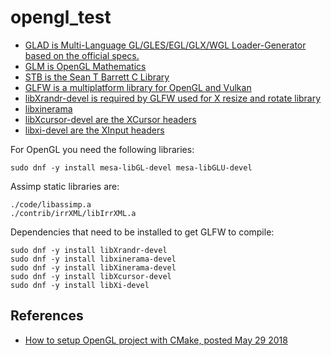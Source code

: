 # opengl_test

* [GLAD is Multi-Language GL/GLES/EGL/GLX/WGL Loader-Generator based on the official specs.](https://glad.dav1d.de/)
* [GLM is OpenGL Mathematics](https://glm.g-truc.net/0.9.9/index.html)
* [STB is the Sean T Barrett C Library](https://github.com/nothings/stb)
* [GLFW is a multiplatform library for OpenGL and Vulkan](https://www.glfw.org/)
* [libXrandr-devel is required by GLFW used for X resize and rotate library](https://www.x.org/wiki/libraries/libxrandr/)
* [libxinerama]()
* [libXcursor-devel are the XCursor headers]()
* [libxi-devel are the XInput headers]()

For OpenGL you need the following libraries:
```
sudo dnf -y install mesa-libGL-devel mesa-libGLU-devel
```

Assimp static libraries are:
```
./code/libassimp.a
./contrib/irrXML/libIrrXML.a
```

Dependencies that need to be installed to get GLFW to compile:
```
sudo dnf -y install libXrandr-devel
sudo dnf -y install libxinerama-devel
sudo dnf -y install libXinerama-devel
sudo dnf -y install libXcursor-devel
sudo dnf -y install libXi-devel
```

## References

* [How to setup OpenGL project with CMake, posted May 29 2018](https://shot511.github.io/2018-05-29-how-to-setup-opengl-project-with-cmake/)